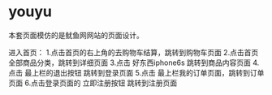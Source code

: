 # youyu

本套页面模仿的是鱿鱼网网站的页面设计。

进入首页：
  1.点击首页的右上角的去购物车结算，跳转到购物车页面
  2.点击首页全部商品分类，跳转到详细页面
  3.点击 好东西iphone6s 跳转到商品内容页面
  4.点击 最上栏的退出按钮  跳转到登录页面
  5.点击 最上栏我的订单页面，跳转到订单页面
  6.点击登录页面的 立即注册按钮 跳转到注册页面
